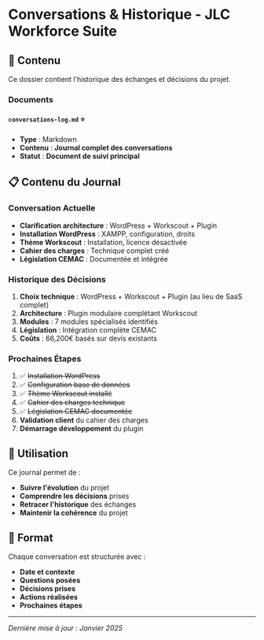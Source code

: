# Conversations & Historique - JLC Workforce Suite

## 💬 Contenu

Ce dossier contient l'historique des échanges et décisions du projet.

### Documents

#### `conversations-log.md` ⭐
- **Type** : Markdown
- **Contenu** : **Journal complet des conversations**
- **Statut** : **Document de suivi principal**

## 📋 Contenu du Journal

### Conversation Actuelle
- **Clarification architecture** : WordPress + Workscout + Plugin
- **Installation WordPress** : XAMPP, configuration, droits
- **Thème Workscout** : Installation, licence désactivée
- **Cahier des charges** : Technique complet créé
- **Législation CEMAC** : Documentée et intégrée

### Historique des Décisions
1. **Choix technique** : WordPress + Workscout + Plugin (au lieu de SaaS complet)
2. **Architecture** : Plugin modulaire complétant Workscout
3. **Modules** : 7 modules spécialisés identifiés
4. **Législation** : Intégration complète CEMAC
5. **Coûts** : 66,200€ basés sur devis existants

### Prochaines Étapes
1. ✅ ~~Installation WordPress~~
2. ✅ ~~Configuration base de données~~
3. ✅ ~~Thème Workscout installé~~
4. ✅ ~~Cahier des charges technique~~
5. ✅ ~~Législation CEMAC documentée~~
6. **Validation client** du cahier des charges
7. **Démarrage développement** du plugin

## 🎯 Utilisation

Ce journal permet de :
- **Suivre l'évolution** du projet
- **Comprendre les décisions** prises
- **Retracer l'historique** des échanges
- **Maintenir la cohérence** du projet

## 📝 Format

Chaque conversation est structurée avec :
- **Date et contexte**
- **Questions posées**
- **Décisions prises**
- **Actions réalisées**
- **Prochaines étapes**

---

*Dernière mise à jour : Janvier 2025*